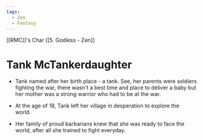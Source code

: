 ```yaml
---
tags:
  - Zen
  - Fantasy
---
```

[[RMC]]'s Char
[[5. Godless - Zen]]
# Tank McTankerdaughter

- Tank named after her birth place - a tank. See, her parents were soldiers fighting the war, there wasn't a best time and place to deliver a baby but her mother was a strong warrior who had to be at the war. 
    
- At the age of 18, Tank left her village in desperation to explore the world. 
    
- Her family of proud barbarians knew that she was ready to face the world, after all she trained to fight everyday. 
    
